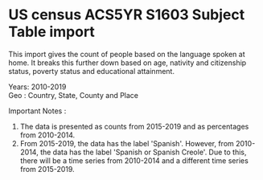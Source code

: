 # US census ACS5YR S1603 Subject Table import

This import gives the count of people based on the language spoken at home. It breaks this further down based on age, nativity and citizenship status, poverty status and educational attainment.

Years: 2010-2019  
Geo : Country, State, County and Place

Important Notes :
1. The data is presented as counts from 2015-2019 and as percentages from 2010-2014.
2. From 2015-2019, the data has the label 'Spanish'. However, from 2010-2014, the data has the label 'Spanish or Spanish Creole'. Due to this, there will be a time series from 2010-2014 and a different time series from 2015-2019.
